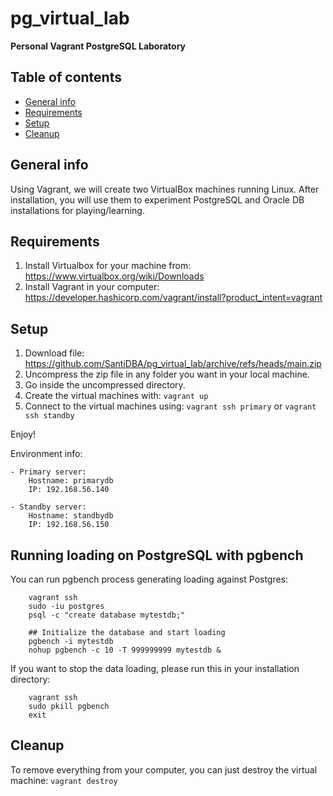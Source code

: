 # pg_virtual_lab
**Personal Vagrant PostgreSQL Laboratory**

## Table of contents
* [General info](#general-info)
* [Requirements](#requirements)
* [Setup](#setup)
* [Cleanup](#cleanup)

## General info
Using Vagrant, we will create two VirtualBox machines running Linux.
After installation, you will use them to experiment PostgreSQL and Oracle DB installations for playing/learning.


## Requirements

1. Install Virtualbox for your machine from: https://www.virtualbox.org/wiki/Downloads
2. Install Vagrant in your computer: https://developer.hashicorp.com/vagrant/install?product_intent=vagrant


## Setup

1. Download file: https://github.com/SantiDBA/pg_virtual_lab/archive/refs/heads/main.zip
2. Uncompress the zip file in any folder you want in your local machine.
3. Go inside the uncompressed directory.
4. Create the virtual machines with: `vagrant up`
5. Connect to the virtual machines using: `vagrant ssh primary` or `vagrant ssh standby`

Enjoy!

Environment info:

```
- Primary server:
    Hostname: primarydb
    IP: 192.168.56.140

- Standby server:
    Hostname: standbydb
    IP: 192.168.56.150
```


## Running loading on PostgreSQL with pgbench

You can run pgbench process generating loading against Postgres:

```
    vagrant ssh
    sudo -iu postgres
    psql -c "create database mytestdb;" 

    ## Initialize the database and start loading
    pgbench -i mytestdb 
    nohup pgbench -c 10 -T 999999999 mytestdb &
```

If you want to stop the data loading, please run this in your installation directory:

```
    vagrant ssh
    sudo pkill pgbench
    exit
```


## Cleanup

To remove everything from your computer, you can just destroy the virtual machine: `vagrant destroy`
